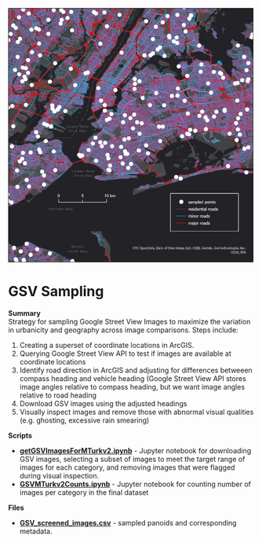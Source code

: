 <img src = "/images/SampleSelection.jpg" width="500">

# GSV Sampling

**Summary** <br>
Strategy for sampling Google Street View Images to maximize the variation in urbanicity and geography across image comparisons.  Steps include:
1) Creating a superset of coordinate locations in ArcGIS.
2) Querying Google Street View API to test if images are available at coordinate locations
3) Identify road direction in ArcGIS and adjusting for differences betweeen compass heading and vehicle heading (Google Street View API stores image angles relative to compass heading, but we want image angles relative to road heading
4) Download GSV images using the adjusted headings
5) Visually inspect images and remove those with abnormal visual qualities (e.g. ghosting, excessive rain smearing)

**Scripts** <br>
- **[getGSVImagesForMTurkv2.ipynb](https://github.com/larkinandy/NationalStreetViewPerceptions/blob/main/GSV_sampling/getGSVImagesForMTurkv2.ipynb)** - Jupyter notebook for downloading GSV images, selecting a subset of images to meet the target range of images for each category, and removing images that were flagged during visual inspection.
- **[GSVMTurkv2Counts.ipynb]()** - Jupyter notebook for counting number of images per category in the final dataset

**Files** <br>
- **[GSV_screened_images.csv](https://github.com/larkinandy/NationalStreetViewPerceptions/blob/main/files/GSV_screened_images.csv)** - sampled panoids and corresponding metadata.


